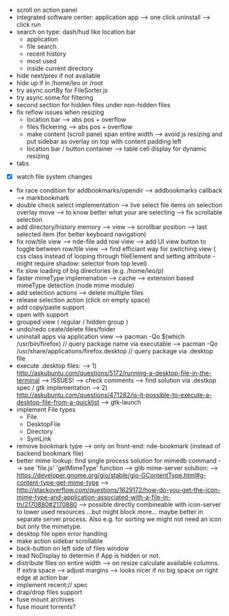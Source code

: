 - scroll on action panel
- integrated software center: application app
	--> one click uninstall
	--> click run
- search on type: dash/hud like location bar
	- application
	- file search
	- recent history
	- most used
	- inside current directory
- hide next/prev if not available
- hide up if in /home/leo or /root
- try async.sortBy for FileSorter.js
- try async.some for filtering
- second section for hidden files under non-hidden files
- fix reflow issues when resizing
	- location bar --> abs pos + overflow
	- files flickering --> abs pos + overflow
	- make content (scroll pane) span entire width --> avoid js resizing
		and put sidebar as overlay on top with content padding left
	- location bar / button container --> table cell display for dynamic resizing
- tabs
- [x] watch file system changes
- fix race condition for addbookmarks/opendir
	--> addbookmarks callback --> markbookmark
- double check select implementation
	--> live select file items on selection overlay move --> to know better what your are selecting
	--> fix scrollable selection
- add directory/history memory
	--> view
	--> scrollbar position
	--> last selected item (for better keyboard navigation)
- fix row/tile view
	--> nde-file add row view
	--> add UI view button to toggle between row/tile view
	--> find efficiant way for switching view ( css class instead of looping through fileElement and setting attribute - might require shadow: selector from top level)
- fix slow loading of big directories (e.g. /home/leo/p)
- faster mimeType implemenation
	--> cache
	--> extension based mimeType detection (node mime module)
- add selection actions
	--> delete multiple files
- release selection action (click on empty space)
- add copy/paste support
- open with support
- grouped view ( regular / hidden group )
- undo/redo ceate/delete files/folder
- uninstall apps via application view
	--> pacman -Qo $(which /usr/bin/firefox) // query package name via executable
	--> pacman -Qo /usr/share/applications/firefox.desktop // query package via .desktop file
- execute .desktop files:
	--> 1) http://askubuntu.com/questions/5172/running-a-desktop-file-in-the-terminal
	-->    ISSUES! --> check comments
	-->    find solution via .destkop spec / gtk implementation
	--> 2) http://askubuntu.com/questions/471282/is-it-possible-to-execute-a-desktop-file-from-a-quicklist
	-->    gtk-launch
- implement File types
	- File
	- DesktopFile
	- Directory
	- SymLink
- remove bookmark type
	--> only on front-end: nde-bookmark (instead of backend bookmark file)
- better mime lookup: find single process solution for mimedb command
	--> see 'file.js' 'getMimeType' function
	--> glib mime-server solution:
	--> https://developer.gnome.org/gio/stable/gio-GContentType.html#g-content-type-get-mime-type
	--> http://stackoverflow.com/questions/1629172/how-do-you-get-the-icon-mime-type-and-application-associated-with-a-file-in-th/2170880#2170880
	--> possible directly combineable with icon-server to lower used resources ...but might block more... maybe better in separate server process. Also e.g. for sorting we might not need an icon but only the mimetype.
- desktop file open error handling
- make action sidebar scrollable
- back-button on left side of files window
- read NoDisplay to determin if App is hidden or not.
- distribute files on entire width
	--> on resize calculate available columns. If extra space --> adjust margins
	--> looks nicer if no big space on right edge at action bar
- implement recent:// spec
- drap/drop files support
- fuse mount archives
- fuse mount torrents?